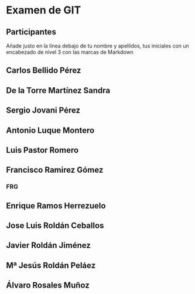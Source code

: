 # Examen de GIT
## Participantes

Añade justo en la línea debajo de tu nombre y apellidos, tus iniciales con un encabezado de nivel 3 con las marcas de Markdown

## Carlos Bellido Pérez


## De la Torre Martínez Sandra


## Sergio Jovani Pérez


## Antonio Luque Montero


## Luis Pastor Romero


## Francisco Ramirez Gómez
### FRG

## Enrique Ramos Herrezuelo


## Jose Luis Roldán Ceballos


## Javier Roldán Jiménez


## Mª Jesús Roldán Peláez


## Álvaro Rosales Muñoz




